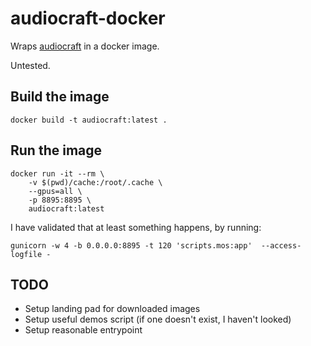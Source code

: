 # audiocraft-docker

Wraps [audiocraft](https://github.com/facebookresearch/audiocraft) in a docker
image.

Untested.

## Build the image

```shell
docker build -t audiocraft:latest .
```

## Run the image

```shell
docker run -it --rm \
    -v $(pwd)/cache:/root/.cache \
    --gpus=all \
    -p 8895:8895 \
    audiocraft:latest
```

I have validated that at least something happens, by running:

```shell
gunicorn -w 4 -b 0.0.0.0:8895 -t 120 'scripts.mos:app'  --access-logfile -
```

## TODO

- Setup landing pad for downloaded images
- Setup useful demos script (if one doesn't exist, I haven't looked)
- Setup reasonable entrypoint
